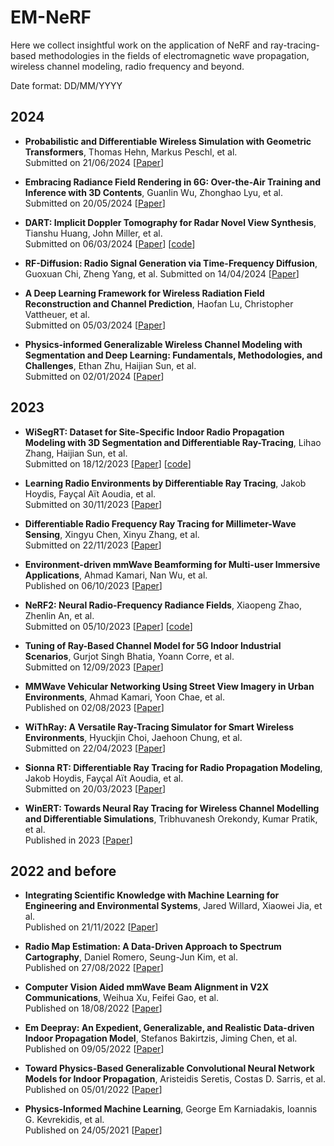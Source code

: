 # EM-NeRF
Here we collect insightful work on the application of NeRF and ray-tracing-based methodologies in the fields of electromagnetic wave propagation, wireless channel modeling, radio frequency and beyond. 
  
Date format: DD/MM/YYYY

## 2024 

* **Probabilistic and Differentiable Wireless Simulation with Geometric Transformers**, Thomas Hehn, Markus Peschl, et al.  
Submitted on 21/06/2024
  [[Paper](https://arxiv.org/abs/2406.14995)]

* **Embracing Radiance Field Rendering in 6G: Over-the-Air Training and Inference with 3D Contents**, Guanlin Wu, Zhonghao Lyu, et al.  
Submitted on 20/05/2024
  [[Paper](https://arxiv.org/abs/2405.12155)]

* **DART: Implicit Doppler Tomography for Radar Novel View Synthesis**, Tianshu Huang, John Miller, et al.  
Submitted on 06/03/2024 
  [[Paper](https://arxiv.org/abs/2403.03896)]
  [[code](https://github.com/WiseLabCMU/dart)]

* **RF-Diffusion: Radio Signal Generation via Time-Frequency Diffusion**, Guoxuan Chi, Zheng Yang, et al.
Submitted on 14/04/2024
  [[Paper](https://arxiv.org/abs/2404.09140)]

* **A Deep Learning Framework for Wireless Radiation Field Reconstruction and Channel Prediction**, Haofan Lu, Christopher Vattheuer, et al.  
Submitted on 05/03/2024 
  [[Paper](https://arxiv.org/abs/2403.03241)]

* **Physics-informed Generalizable Wireless Channel Modeling with Segmentation and Deep Learning: Fundamentals, Methodologies, and Challenges**, Ethan Zhu, Haijian Sun, et al.  
Submitted on 02/01/2024
  [[Paper](https://arxiv.org/abs/2401.01288)]

## 2023 

* **WiSegRT: Dataset for Site-Specific Indoor Radio Propagation Modeling with 3D Segmentation and Differentiable Ray-Tracing**, Lihao Zhang, Haijian Sun, et al.  
Submitted on 18/12/2023
  [[Paper](https://arxiv.org/abs/2312.11245)]
  [[code](https://github.com/SunLab-UGA/WiSegRT)]

* **Learning Radio Environments by Differentiable Ray Tracing**, Jakob Hoydis, Fayçal Aït Aoudia, et al.  
Submitted on 30/11/2023
  [[Paper](https://arxiv.org/abs/2311.18558)]

* **Differentiable Radio Frequency Ray Tracing for Millimeter-Wave Sensing**, Xingyu Chen, Xinyu Zhang, et al.  
Submitted on 22/11/2023
  [[Paper](https://arxiv.org/abs/2311.13182)]

* **Environment-driven mmWave Beamforming for Multi-user Immersive Applications**, Ahmad Kamari, Nan Wu, et al.  
Published on 06/10/2023 
  [[Paper](https://dl.acm.org/doi/10.1145/3615452.3617945)]

* **NeRF2: Neural Radio-Frequency Radiance Fields**, Xiaopeng Zhao, Zhenlin An, et al.  
Submitted on 05/10/2023 
  [[Paper](https://arxiv.org/abs/2305.06118)]
  [[code](https://github.com/XPengZhao/NeRF2)]

* **Tuning of Ray-Based Channel Model for 5G Indoor Industrial Scenarios**, Gurjot Singh Bhatia, Yoann Corre, et al.  
Submitted on 12/09/2023
  [[Paper](https://arxiv.org/abs/2309.06101)]

* **MMWave Vehicular Networking Using Street View Imagery in Urban Environments**, Ahmad Kamari, Yoon Chae, et al.  
Published on 02/08/2023
  [[Paper](https://dl.acm.org/doi/10.1145/3570361.3613291)]

* **WiThRay: A Versatile Ray-Tracing Simulator for Smart Wireless Environments**, Hyuckjin Choi, Jaehoon Chung, et al.  
Submitted on 22/04/2023 
  [[Paper](https://arxiv.org/abs/2304.11385)]

* **Sionna RT: Differentiable Ray Tracing for Radio Propagation Modeling**, Jakob Hoydis, Fayçal Aït Aoudia, et al.  
Submitted on 20/03/2023 
  [[Paper](https://arxiv.org/abs/2303.11103)]

* **WinERT: Towards Neural Ray Tracing for Wireless Channel Modelling and Differentiable Simulations**, Tribhuvanesh Orekondy, Kumar Pratik, et al.  
Published in 2023
  [[Paper](https://www.semanticscholar.org/paper/WiNeRT%3A-Towards-Neural-Ray-Tracing-for-Wireless-and-Orekondy-Pratik/e113d13819cf35029c11d171ff039ab01e61226c)]

## 2022 and before
* **Integrating Scientific Knowledge with Machine Learning for Engineering and Environmental Systems**, Jared Willard, Xiaowei Jia, et al.  
Published on 21/11/2022
  [[Paper](https://doi.org/10.1145/3514228)]

* **Radio Map Estimation: A Data-Driven Approach to Spectrum Cartography**, Daniel Romero, Seung-Jun Kim, et al.  
Published on 27/08/2022
  [[Paper](https://ieeexplore.ieee.org/document/9931518)]

* **Computer Vision Aided mmWave Beam Alignment in V2X Communications**, Weihua Xu, Feifei Gao, et al.  
Published on 18/08/2022
  [[Paper](https://ieeexplore.ieee.org/document/9923616)]

* **Em Deepray: An Expedient, Generalizable, and Realistic Data-driven Indoor Propagation Model**, Stefanos Bakirtzis, Jiming Chen, et al.  
Published on 09/05/2022
  [[Paper](https://ieeexplore.ieee.org/document/9771088)]

* **Toward Physics-Based Generalizable Convolutional Neural Network Models for Indoor Propagation**, Aristeidis Seretis, Costas D. Sarris, et al.  
Published on 05/01/2022
  [[Paper](https://ieeexplore.ieee.org/document/9670666)]

* **Physics-Informed Machine Learning**, George Em Karniadakis, Ioannis G. Kevrekidis, et al.  
Published on 24/05/2021
  [[Paper](https://www.nature.com/articles/s42254-021-00314-5)]
